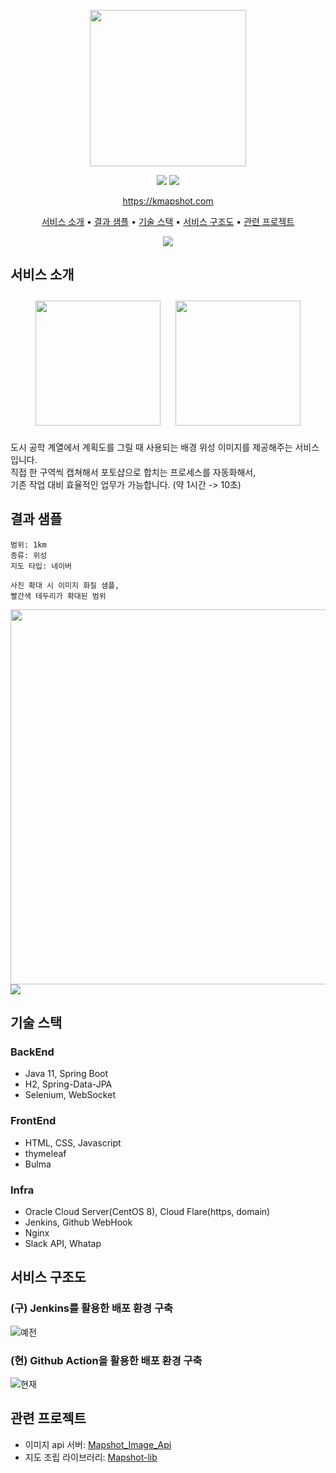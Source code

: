 <p align="center">
  <img src="https://user-images.githubusercontent.com/59993347/166405369-0d610a83-68d5-4d31-8215-6eba806fba06.png" height="250">
</p>
<p align="center">
<img src="https://img.shields.io/badge/Made%20with-SpringBoot-blue">
<img src="https://img.shields.io/badge/Service%20begun%20in-2021.02-brigntgreen">
</p>
<p align="center">
  <a href="https://kmapshot.com">https://kmapshot.com</a>
</p>  
<p align="center">
  <a href="#서비스-소개">서비스 소개</a> •
  <a href="#결과-샘플">결과 샘플</a> •
  <a href="#기술-스택">기술 스택</a> •
  <a href="#서비스-구조도">서비스 구조도</a> •
  <a href="#관련-프로젝트">관련 프로젝트</a>
</p>  
<p align="center">
<img src="https://user-images.githubusercontent.com/59993347/166405868-46283603-7e8f-47dd-9029-8699e6c61a53.gif">
</p>


## 서비스 소개
<div style="text-align: center">
<img width="200" style="margin:10px;" src="https://user-images.githubusercontent.com/59993347/164415956-f8a6a057-8943-4656-bd94-e8a5ffdec329.jpg">
<img width="200" style="margin:10px;" src="https://user-images.githubusercontent.com/59993347/164415966-d33b7751-cdfe-4a65-8b72-03b1a6b4cae9.jpg">
</div>

도시 공학 계열에서 계획도를 그릴 때 사용되는 배경 위성 이미지를 제공해주는 서비스입니다.<br>
직접 한 구역씩 캡쳐해서 포토샵으로 합치는 프로세스를 자동화해서, <br>
기존 작업 대비 효율적인 업무가 가능합니다. (약 1시간 -> 10초)

## 결과 샘플
```
범위: 1km
종류: 위성
지도 타입: 네이버

사진 확대 시 이미지 화질 샘플,
빨간색 테두리가 확대된 범위
```
<img src="https://user-images.githubusercontent.com/59993347/166407436-3d96ad98-982d-4cd5-9d6a-47b43505602d.jpg" height=600>
<img src="https://user-images.githubusercontent.com/59993347/166406613-82de886c-fe96-4b2b-9671-11e867ea98a2.jpg">

## 기술 스택
### BackEnd
- Java 11, Spring Boot
- H2, Spring-Data-JPA
- Selenium, WebSocket

### FrontEnd
- HTML, CSS, Javascript
- thymeleaf
- Bulma

### Infra
- Oracle Cloud Server(CentOS 8), Cloud Flare(https, domain)
- Jenkins, Github WebHook
- Nginx 
- Slack API, Whatap


## 서비스 구조도
### (구) Jenkins를 활용한 배포 환경 구축
![예전](https://user-images.githubusercontent.com/59993347/176195783-e9c6b652-f691-4b23-9ec0-00a5ed61710a.png)

### (현) Github Action을 활용한 배포 환경 구축
![현재](https://user-images.githubusercontent.com/59993347/176195801-7f12827f-09f3-40e0-8ef2-55a0c5bca798.png)

## 관련 프로젝트
- 이미지 api 서버: [Mapshot_Image_Api](https://github.com/lcw3176/Mapshot_Image_Api)
- 지도 조립 라이브러리: [Mapshot-lib](https://github.com/lcw3176/mapshot-lib)